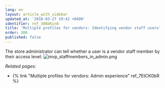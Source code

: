 ```yaml
---
lang: en
layout: article_with_sidebar
updated_at: '2018-03-27 19:42 +0400'
identifier: ref_386bKin8
title: 'Multiple profiles for vendors: Identifying vendor staff users'
order: 300
published: false
---
```

The store administrator can tell whether a user is a vendor staff member by their access level:
![mvp_staffmembers_in_admin.png]({{site.baseurl}}/attachments/ref_7EtCK0bR/mvp_staffmembers_in_admin.png)


_Related pages:_
   
   * {% link "Multiple profiles for vendors: Admin experience" ref_7EtCK0bR %}

